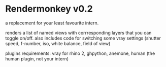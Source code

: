 # Rendermonkey v0.2

a replacement for your least favourite intern.

renders a list of named views with corrresponding layers that you can toggle on/off.
also includes code for switching some vray settings (shutter speed, f-number, iso, white balance, field of view)

plugins requirements: vray for rhino 2, ghpython, anemone, human (the human plugin, not your intern)

